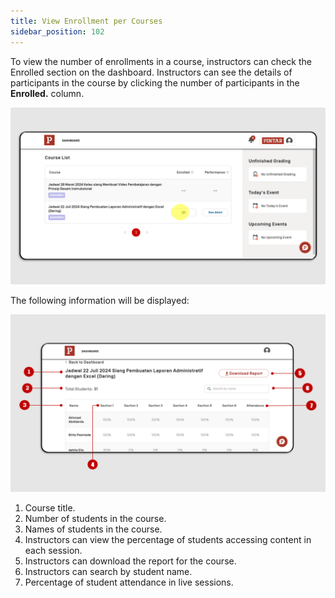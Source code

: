 ```yaml
---
title: View Enrollment per Courses
sidebar_position: 102
---
```

To view the number of enrollments in a course, instructors can check the Enrolled section on the dashboard. Instructors can see the details of participants in the course by clicking the number of participants in the **Enrolled.** column.

![](/img/enroll-eng-1.png)

The following information will be displayed:

![](/img/enroll-eng-2.png)

1. Course title.
2. Number of students in the course.
3. Names of students in the course.
4. Instructors can view the percentage of students accessing content in each session.
5. Instructors can download the report for the course.
6. Instructors can search by student name.
7. Percentage of student attendance in live sessions.
